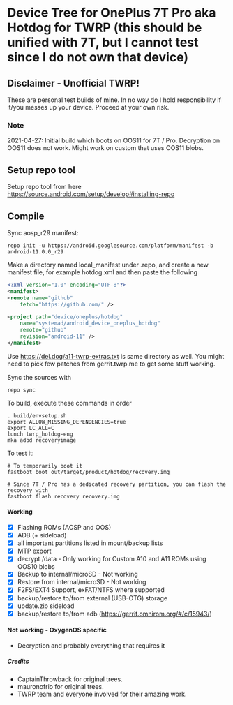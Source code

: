 # Device Tree for OnePlus 7T Pro aka Hotdog for TWRP (this should be unified with 7T, but I cannot test since I do not own that device)
## Disclaimer - Unofficial TWRP!
These are personal test builds of mine. In no way do I hold responsibility if it/you messes up your device.
Proceed at your own risk.

### Note
2021-04-27:
Initial build which boots on OOS11 for 7T / Pro.
Decryption on OOS11 does not work. Might work on custom that uses OOS11 blobs.

## Setup repo tool
Setup repo tool from here https://source.android.com/setup/develop#installing-repo

## Compile

Sync aosp_r29 manifest:

```
repo init -u https://android.googlesource.com/platform/manifest -b android-11.0.0_r29
```

Make a directory named local_manifest under .repo, and create a new manifest file, for example hotdog.xml
and then paste the following

```xml
<?xml version="1.0" encoding="UTF-8"?>
<manifest>
<remote name="github"
	fetch="https://github.com/" />

<project path="device/oneplus/hotdog"
	name="systemad/android_device_oneplus_hotdog"
	remote="github"
	revision="android-11" />
</manifest>
```
Use https://del.dog/a11-twrp-extras.txt is same directory as well. You might need to pick few patches from gerrit.twrp.me to get some stuff working.

Sync the sources with

```
repo sync
```

To build, execute these commands in order

```
. build/envsetup.sh
export ALLOW_MISSING_DEPENDENCIES=true
export LC_ALL=C
lunch twrp_hotdog-eng
mka adbd recoveryimage
```

To test it:

```
# To temporarily boot it
fastboot boot out/target/product/hotdog/recovery.img 

# Since 7T / Pro has a dedicated recovery partition, you can flash the recovery with
fastboot flash recovery recovery.img
```

#### Working
- [X] Flashing ROMs (AOSP and OOS)
- [X] ADB (+ sideload)
- [X] all important partitions listed in mount/backup lists
- [X] MTP export
- [X] decrypt /data - Only working for Custom A10 and A11 ROMs using OOS10 blobs
- [X] Backup to internal/microSD - Not working
- [X] Restore from internal/microSD - Not working
- [X] F2FS/EXT4 Support, exFAT/NTFS where supported
- [X] backup/restore to/from external (USB-OTG) storage
- [X] update.zip sideload
- [X] backup/restore to/from adb (https://gerrit.omnirom.org/#/c/15943/)

#### Not working - OxygenOS specific
- Decryption and probably everything that requires it

##### Credits
- CaptainThrowback for original trees.
- mauronofrio for original trees.
- TWRP team and everyone involved for their amazing work.
